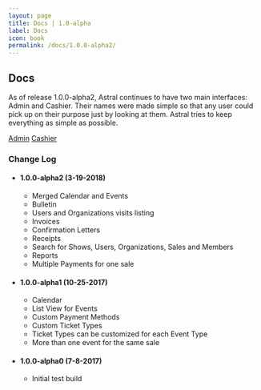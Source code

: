 ```yaml
---
layout: page
title: Docs | 1.0-alpha
label: Docs
icon: book
permalink: /docs/1.0.0-alpha2/
---
```


<h2 class="ui dividing header">
  <i class="ui book icon"></i> Docs
</h2>

As of release 1.0.0-alpha2, Astral continues to have two main interfaces: Admin and Cashier. Their names were made simple so that any user could pick up on their purpose just by looking at them. Astral tries to keep everything as simple as possible.

<a href="admin" class="ui large black button"><i class="sun icon"></i>Admin</a>
<a href="cashier" class="ui large black button"><i class="inbox icon"></i>Cashier</a>

###  <i class="hashtag icon"></i> Change Log

* #### 1.0.0-alpha2 (3-19-2018)
  - Merged Calendar and Events
  - Bulletin
  - Users and Organizations visits listing
  - Invoices
  - Confirmation Letters
  - Receipts
  - Search for Shows, Users, Organizations, Sales and Members
  - Reports
  - Multiple Payments for one sale

* #### 1.0.0-alpha1 (10-25-2017)
  - Calendar
  - List View for Events
  - Custom Payment Methods
  - Custom Ticket Types
  - Ticket Types can be customized for each Event Type
  - More than one event for the same sale

* #### 1.0.0-alpha0 (7-8-2017)
  - Initial test build
